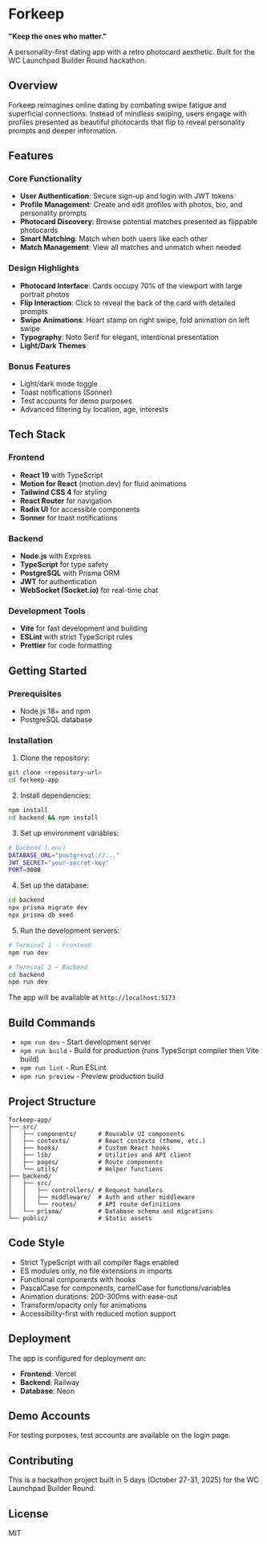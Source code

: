 # Forkeep

**"Keep the ones who matter."**

A personality-first dating app with a retro photocard aesthetic. Built for the WC Launchpad Builder Round hackathon.

## Overview

Forkeep reimagines online dating by combating swipe fatigue and superficial connections. Instead of mindless swiping, users engage with profiles presented as beautiful photocards that flip to reveal personality prompts and deeper information.

## Features

### Core Functionality

- **User Authentication**: Secure sign-up and login with JWT tokens
- **Profile Management**: Create and edit profiles with photos, bio, and personality prompts
- **Photocard Discovery**: Browse potential matches presented as flippable photocards
- **Smart Matching**: Match when both users like each other
- **Match Management**: View all matches and unmatch when needed

### Design Highlights

- **Photocard Interface**: Cards occupy 70% of the viewport with large portrait photos
- **Flip Interaction**: Click to reveal the back of the card with detailed prompts
- **Swipe Animations**: Heart stamp on right swipe, fold animation on left swipe
- **Typography**: Noto Serif for elegant, intentional presentation
- **Light/Dark Themes**

### Bonus Features

- Light/dark mode toggle
- Toast notifications (Sonner)
- Test accounts for demo purposes
- Advanced filtering by location, age, interests

## Tech Stack

### Frontend

- **React 19** with TypeScript
- **Motion for React** (motion.dev) for fluid animations
- **Tailwind CSS 4** for styling
- **React Router** for navigation
- **Radix UI** for accessible components
- **Sonner** for toast notifications

### Backend

- **Node.js** with Express
- **TypeScript** for type safety
- **PostgreSQL** with Prisma ORM
- **JWT** for authentication
- **WebSocket (Socket.io)** for real-time chat

### Development Tools

- **Vite** for fast development and building
- **ESLint** with strict TypeScript rules
- **Prettier** for code formatting

## Getting Started

### Prerequisites

- Node.js 18+ and npm
- PostgreSQL database

### Installation

1. Clone the repository:

```bash
git clone <repository-url>
cd forkeep-app
```

2. Install dependencies:

```bash
npm install
cd backend && npm install
```

3. Set up environment variables:

```bash
# Backend (.env)
DATABASE_URL="postgresql://..."
JWT_SECRET="your-secret-key"
PORT=3000
```

4. Set up the database:

```bash
cd backend
npx prisma migrate dev
npx prisma db seed
```

5. Run the development servers:

```bash
# Terminal 1 - Frontend
npm run dev

# Terminal 2 - Backend
cd backend
npm run dev
```

The app will be available at `http://localhost:5173`

## Build Commands

- `npm run dev` - Start development server
- `npm run build` - Build for production (runs TypeScript compiler then Vite build)
- `npm run lint` - Run ESLint
- `npm run preview` - Preview production build

## Project Structure

```
forkeep-app/
├── src/
│   ├── components/      # Reusable UI components
│   ├── contexts/        # React contexts (theme, etc.)
│   ├── hooks/           # Custom React hooks
│   ├── lib/             # Utilities and API client
│   ├── pages/           # Route components
│   └── utils/           # Helper functions
├── backend/
│   ├── src/
│   │   ├── controllers/ # Request handlers
│   │   ├── middleware/  # Auth and other middleware
│   │   └── routes/      # API route definitions
│   └── prisma/          # Database schema and migrations
└── public/              # Static assets
```

## Code Style

- Strict TypeScript with all compiler flags enabled
- ES modules only, no file extensions in imports
- Functional components with hooks
- PascalCase for components, camelCase for functions/variables
- Animation durations: 200-300ms with ease-out
- Transform/opacity only for animations
- Accessibility-first with reduced motion support

## Deployment

The app is configured for deployment on:

- **Frontend**: Vercel
- **Backend**: Railway
- **Database**: Neon

## Demo Accounts

For testing purposes, test accounts are available on the login page.

## Contributing

This is a hackathon project built in 5 days (October 27-31, 2025) for the WC Launchpad Builder Round.

## License

MIT
